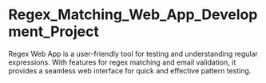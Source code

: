 # Regex_Matching_Web_App_Development_Project
Regex Web App is a user-friendly tool for testing and understanding regular expressions. With features for regex matching and email validation, it provides a seamless web interface for quick and effective pattern testing.
